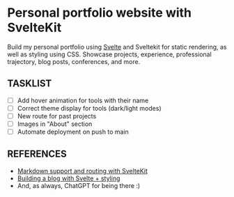 # Personal portfolio website with SvelteKit

Build my personal portfolio using [Svelte](https://svelte.dev/) and Sveltekit for static rendering, as well
as styling using CSS. Showcase projects, experience, professional trajectory, blog posts, conferences, and more.

## TASKLIST

- [ ] Add hover animation for tools with their name
- [ ] Correct theme display for tools (dark/light modes)
- [ ] New route for past projects
- [ ] Images in "About" section
- [ ] Automate deployment on push to main

## REFERENCES

- [Markdown support and routing with SvelteKit](https://joshcollinsworth.com/blog/build-static-sveltekit-markdown-blog)
- [Building a blog with Svelte + styling](https://joyofcode.xyz/sveltekit-markdown-blog#project-setup)
- And, as always, ChatGPT for being there :)
